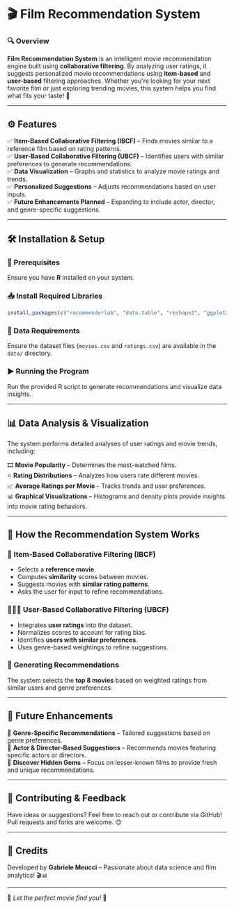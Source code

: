 # 🎬 Film Recommendation System

### 🔍 Overview

**Film Recommendation System** is an intelligent movie recommendation engine built using **collaborative filtering**. By analyzing user ratings, it suggests personalized movie recommendations using **item-based** and **user-based** filtering approaches. Whether you're looking for your next favorite film or just exploring trending movies, this system helps you find what fits your taste! 🍿

---

## ⚙️ Features

✅ **Item-Based Collaborative Filtering (IBCF)** – Finds movies similar to a reference film based on rating patterns.  
✅ **User-Based Collaborative Filtering (UBCF)** – Identifies users with similar preferences to generate recommendations.  
✅ **Data Visualization** – Graphs and statistics to analyze movie ratings and trends.  
✅ **Personalized Suggestions** – Adjusts recommendations based on user inputs.  
✅ **Future Enhancements Planned** – Expanding to include actor, director, and genre-specific suggestions.  

---

## 🛠️ Installation & Setup

### 📌 Prerequisites
Ensure you have **R** installed on your system.

### 📥 Install Required Libraries
```r
install.packages(c("recommenderlab", "data.table", "reshape2", "ggplot2", "tibble"))
```

### 📂 Data Requirements
Ensure the dataset files (`movies.csv` and `ratings.csv`) are available in the `data/` directory.

### ▶️ Running the Program
Run the provided R script to generate recommendations and visualize data insights.

---

## 📊 Data Analysis & Visualization

The system performs detailed analyses of user ratings and movie trends, including:

🎞️ **Movie Popularity** – Determines the most-watched films.  
⭐ **Rating Distributions** – Analyzes how users rate different movies.  
📈 **Average Ratings per Movie** – Tracks trends and user preferences.  
📊 **Graphical Visualizations** – Histograms and density plots provide insights into movie rating behaviors.

---

## 🔮 How the Recommendation System Works

### 🎥 **Item-Based Collaborative Filtering (IBCF)**
- Selects a **reference movie**.
- Computes **similarity** scores between movies.
- Suggests movies with **similar rating patterns**.
- Asks the user for input to refine recommendations.

### 🧑‍🤝‍🧑 **User-Based Collaborative Filtering (UBCF)**
- Integrates **user ratings** into the dataset.
- Normalizes scores to account for rating bias.
- Identifies **users with similar preferences**.
- Uses genre-based weightings to refine suggestions.

### 🎯 **Generating Recommendations**
The system selects the **top 8 movies** based on weighted ratings from similar users and genre preferences.

---

## 🚀 Future Enhancements

🔹 **Genre-Specific Recommendations** – Tailored suggestions based on genre preferences.  
🔹 **Actor & Director-Based Suggestions** – Recommends movies featuring specific actors or directors.  
🔹 **Discover Hidden Gems** – Focus on lesser-known films to provide fresh and unique recommendations.  

---

## 🤝 Contributing & Feedback

Have ideas or suggestions? Feel free to reach out or contribute via GitHub! Pull requests and forks are welcome. 😊

---

## 📄 Credits

Developed by **Gabriele Meucci** – Passionate about data science and film analytics! 🎬📊

---

🎥 *Let the perfect movie find you!* 🍿

